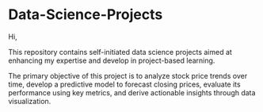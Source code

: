 # Data-Science-Projects
Hi,

This repository contains self-initiated data science projects aimed at enhancing my expertise and develop in project-based learning.

The primary objective of this project is to analyze stock price trends over time, develop a predictive model to forecast closing prices, evaluate its performance using key metrics, and derive actionable insights through data visualization.






